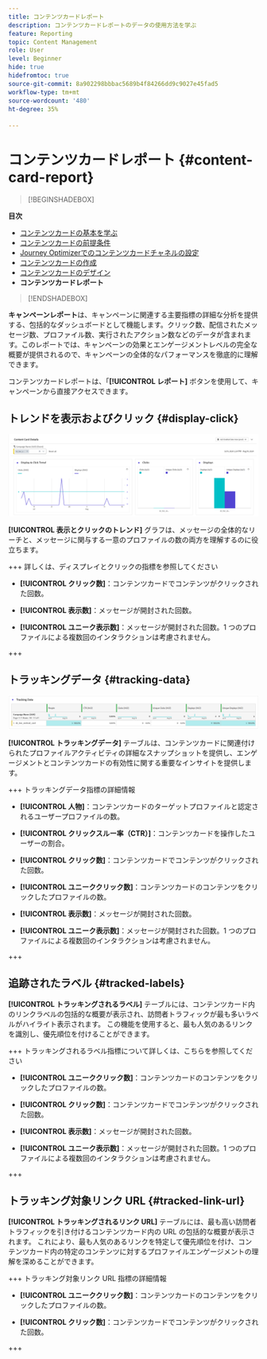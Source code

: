 ```yaml
---
title: コンテンツカードレポート
description: コンテンツカードレポートのデータの使用方法を学ぶ
feature: Reporting
topic: Content Management
role: User
level: Beginner
hide: true
hidefromtoc: true
source-git-commit: 8a902298bbbac5689b4f84266dd9c9027e45fad5
workflow-type: tm+mt
source-wordcount: '480'
ht-degree: 35%

---
```


# コンテンツカードレポート {#content-card-report}

>[!BEGINSHADEBOX]

**目次**

* [コンテンツカードの基本を学ぶ](get-started-content-card.md)
* [コンテンツカードの前提条件](content-card-configuration-prereq.md)
* [Journey Optimizerでのコンテンツカードチャネルの設定](content-card-configuration.md)
* [コンテンツカードの作成](create-content-card.md)
* [コンテンツカードのデザイン](design-content-card.md)
* **コンテンツカードレポート**

>[!ENDSHADEBOX]

**キャンペーンレポート**&#x200B;は、キャンペーンに関連する主要指標の詳細な分析を提供する、包括的なダッシュボードとして機能します。クリック数、配信されたメッセージ数、プロファイル数、実行されたアクション数などのデータが含まれます。このレポートでは、キャンペーンの効果とエンゲージメントレベルの完全な概要が提供されるので、キャンペーンの全体的なパフォーマンスを徹底的に理解できます。

コンテンツカードレポートは、「**[!UICONTROL レポート]** ボタンを使用して、キャンペーンから直接アクセスできます。

## トレンドを表示およびクリック {#display-click}

![](assets/content-card-report-1.png)

**[!UICONTROL 表示とクリックのトレンド]** グラフは、メッセージの全体的なリーチと、メッセージに関与する一意のプロファイルの数の両方を理解するのに役立ちます。

+++ 詳しくは、ディスプレイとクリックの指標を参照してください

* **[!UICONTROL クリック数]**：コンテンツカードでコンテンツがクリックされた回数。

* **[!UICONTROL 表示数]**：メッセージが開封された回数。

* **[!UICONTROL ユニーク表示数]**：メッセージが開封された回数。1 つのプロファイルによる複数回のインタラクションは考慮されません。

+++

## トラッキングデータ {#tracking-data}

![](assets/content-card-report-2.png)

**[!UICONTROL トラッキングデータ]** テーブルは、コンテンツカードに関連付けられたプロファイルアクティビティの詳細なスナップショットを提供し、エンゲージメントとコンテンツカードの有効性に関する重要なインサイトを提供します。

+++ トラッキングデータ指標の詳細情報

* **[!UICONTROL 人物]**：コンテンツカードのターゲットプロファイルと認定されるユーザープロファイルの数。

* **[!UICONTROL クリックスルー率（CTR）]**：コンテンツカードを操作したユーザーの割合。

* **[!UICONTROL クリック数]**：コンテンツカードでコンテンツがクリックされた回数。

* **[!UICONTROL ユニーククリック数]**：コンテンツカードのコンテンツをクリックしたプロファイルの数。

* **[!UICONTROL 表示数]**：メッセージが開封された回数。

* **[!UICONTROL ユニーク表示数]**：メッセージが開封された回数。1 つのプロファイルによる複数回のインタラクションは考慮されません。

+++

## 追跡されたラベル {#tracked-labels}

**[!UICONTROL トラッキングされるラベル]** テーブルには、コンテンツカード内のリンクラベルの包括的な概要が表示され、訪問者トラフィックが最も多いラベルがハイライト表示されます。 この機能を使用すると、最も人気のあるリンクを識別し、優先順位を付けることができます。

+++ トラッキングされるラベル指標について詳しくは、こちらを参照してください

* **[!UICONTROL ユニーククリック数]**：コンテンツカードのコンテンツをクリックしたプロファイルの数。

* **[!UICONTROL クリック数]**：コンテンツカードでコンテンツがクリックされた回数。

* **[!UICONTROL 表示数]**：メッセージが開封された回数。

* **[!UICONTROL ユニーク表示数]**：メッセージが開封された回数。1 つのプロファイルによる複数回のインタラクションは考慮されません。

+++

## トラッキング対象リンク URL {#tracked-link-url}

**[!UICONTROL トラッキングされるリンク URL]** テーブルには、最も高い訪問者トラフィックを引き付けるコンテンツカード内の URL の包括的な概要が表示されます。 これにより、最も人気のあるリンクを特定して優先順位を付け、コンテンツカード内の特定のコンテンツに対するプロファイルエンゲージメントの理解を深めることができます。

+++ トラッキング対象リンク URL 指標の詳細情報

* **[!UICONTROL ユニーククリック数]**：コンテンツカードのコンテンツをクリックしたプロファイルの数。

* **[!UICONTROL クリック数]**：コンテンツカードでコンテンツがクリックされた回数。

+++
